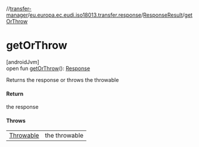 //[transfer-manager](../../../index.md)/[eu.europa.ec.eudi.iso18013.transfer.response](../index.md)/[ResponseResult](index.md)/[getOrThrow](get-or-throw.md)

# getOrThrow

[androidJvm]\
open fun [getOrThrow](get-or-throw.md)(): [Response](../-response/index.md)

Returns the response or throws the throwable

#### Return

the response

#### Throws

| | |
|---|---|
| [Throwable](https://kotlinlang.org/api/latest/jvm/stdlib/kotlin-stdlib/kotlin/-throwable/index.html) | the throwable |
